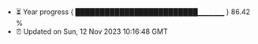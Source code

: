 - ⏳ Year progress { █████████████████████████▁▁▁▁▁ } 86.42 %
- ⏰ Updated on Sun, 12 Nov 2023 10:16:48 GMT

